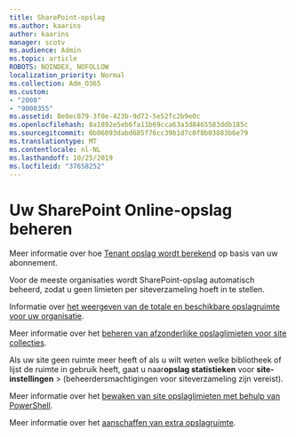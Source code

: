 ```yaml
---
title: SharePoint-opslag
ms.author: kaarins
author: kaarins
manager: scotv
ms.audience: Admin
ms.topic: article
ROBOTS: NOINDEX, NOFOLLOW
localization_priority: Normal
ms.collection: Adm_O365
ms.custom:
- "2008"
- "9000355"
ms.assetid: 8e0ec879-3f0e-423b-9d72-5e52fc2b9e0c
ms.openlocfilehash: 8a1892e5eb6fa11b69cca63a3d8465583ddb185c
ms.sourcegitcommit: 0b06093dabd685f76cc39b1d7c0f8b03883b6e79
ms.translationtype: MT
ms.contentlocale: nl-NL
ms.lasthandoff: 10/25/2019
ms.locfileid: "37658252"
---
```

# <a name="manage-your-sharepoint-online-storage"></a>Uw SharePoint Online-opslag beheren

Meer informatie over hoe [Tenant opslag wordt berekend](https://docs.microsoft.com/office365/servicedescriptions/sharepoint-online-service-description/sharepoint-online-limits?redirectedfrom=MSDN#limits-by-plan) op basis van uw abonnement.

Voor de meeste organisaties wordt SharePoint-opslag automatisch beheerd, zodat u geen limieten per siteverzameling hoeft in te stellen.

Informatie over [het weergeven van de totale en beschikbare opslagruimte voor uw organisatie](https://docs.microsoft.com/sharepoint/manage-site-collection-storage-limits).

Meer informatie over het [beheren van afzonderlijke opslaglimieten voor site collecties](https://docs.microsoft.com/sharepoint/manage-site-collection-storage-limits#manage-individual-site-storage-limits).

Als uw site geen ruimte meer heeft of als u wilt weten welke bibliotheek of lijst de ruimte in gebruik heeft, gaat u naar**opslag statistieken** voor **site-instellingen** > (beheerdersmachtigingen voor siteverzameling zijn vereist).

Meer informatie over het [bewaken van site opslaglimieten met behulp van PowerShell](https://docs.microsoft.com/sharepoint/manage-site-collection-storage-limits#monitor-site-storage-limits-by-using-powershell).

Meer informatie over het [aanschaffen van extra opslagruimte](https://docs.microsoft.com/office365/admin/subscriptions-and-billing/add-storage-space). 
  